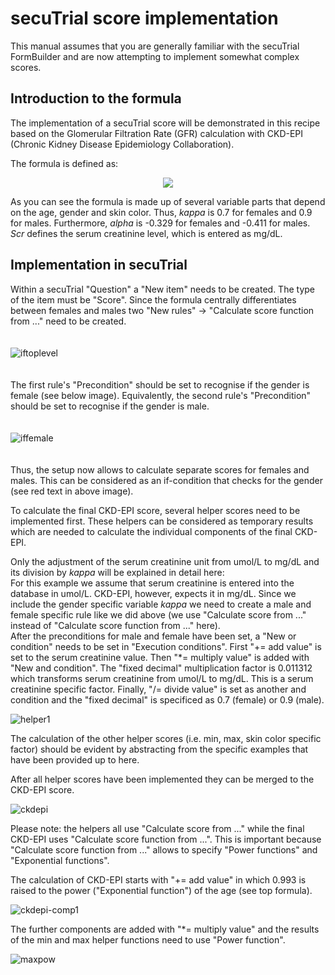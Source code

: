 # secuTrial score implementation

This manual assumes that you are generally familiar with the secuTrial FormBuilder and are now attempting to implement 
somewhat complex scores.

Introduction to the formula
------

The implementation of a secuTrial score will be demonstrated in this recipe based on the 
Glomerular Filtration Rate (GFR) calculation with CKD-EPI (Chronic Kidney Disease Epidemiology Collaboration).

<!---
https://www.codecogs.com/latex/eqneditor.php

formula source code

\begin{align*}
\\GFR {} = {}
& 141 * \\
& min(Scr/\kappa,1)^\alpha * \\
& max(Scr/\kappa, 1)^{-1.209} * \\
& 0.993^{Age} * \\
& 1.018 [\text{if } female] * \\
& 1.159 [\text{if } black]
\end{align*}
-->

The formula is defined as:
<p align="center">
  <img src="https://github.com/PatrickRWright/SCTO/blob/master/DM/secuTrial/recipes/score_calculation_advanced/fig/gfr_ckd-epi.gif?raw=true"/>
</p>

As you can see the formula is made up of several variable parts that depend on the age, gender and skin color. 
Thus, *kappa* is 0.7 for females and 0.9 for males. Furthermore, *alpha* is -0.329 for females and -0.411 for males.
*Scr* defines the serum creatinine level, which is entered as mg/dL.

Implementation in secuTrial
------

Within a secuTrial "Question" a "New item" needs to be created. The type of the item must be "Score". Since the formula centrally differentiates between females and males two "New rules" &rarr; "Calculate score function from ..." need to be created. 
<br><br><br>
![iftoplevel](https://github.com/PatrickRWright/SCTO/blob/master/DM/secuTrial/recipes/score_calculation_advanced/fig/if_toplevel.png "iftoplevel")
<br><br><br>
The first rule's "Precondition" should be set to recognise if the gender is female (see below image). Equivalently, the second rule's "Precondition" should be set to recognise if the gender is male. 
<br><br><br>
![iffemale](https://github.com/PatrickRWright/SCTO/blob/master/DM/secuTrial/recipes/score_calculation_advanced/fig/if_female.png "iffemale")
<br><br><br>
Thus, the setup now allows to calculate separate scores for females and males. This can be considered as an if-condition that checks for the gender (see red text in above image). 

To calculate the final CKD-EPI score, several helper scores need to be implemented first. These helpers can be considered as temporary results which are needed to calculate the individual components of the final CKD-EPI.

Only the adjustment of the serum creatinine unit from umol/L to mg/dL and its division by *kappa* will be explained in detail here: <br>
For this example we assume that serum creatinine is entered into the database in umol/L. CKD-EPI, however, expects it in mg/dL.
Since we include the gender specific variable *kappa* we need to create a male and female specific rule like we did above 
(we use "Calculate score from ..." instead of "Calculate score function from ..." here). <br>
After the preconditions for male and female have been set, a "New or condition" needs to be set in "Execution conditions".
First "+= add value" is set to the serum creatinine value. Then "\*= multiply value" is added with "New and condition". 
The "fixed decimal" multiplication factor is 0.011312 which transforms serum creatinine from umol/L to mg/dL. 
This is a serum creatinine specific factor. Finally, "/= divide value" is set as another and condition and the "fixed decimal"
is specificed as 0.7 (female) or 0.9 (male).

![helper1](https://github.com/PatrickRWright/SCTO/blob/master/DM/secuTrial/recipes/score_calculation_advanced/fig/helper_skr_kappa.png "helper1")

The calculation of the other helper scores (i.e. min, max, skin color specific factor) should be evident by abstracting from the specific examples that have been provided up to here.

After all helper scores have been implemented they can be merged to the CKD-EPI score. 

![ckdepi](https://github.com/PatrickRWright/SCTO/blob/master/DM/secuTrial/recipes/score_calculation_advanced/fig/CKD-EPI.png "ckdepi")

Please note: the helpers all use "Calculate score from ..." while the final CKD-EPI uses "Calculate score function from ...". This is important because "Calculate score function from ..." allows to specify "Power functions" and "Exponential functions".

The calculation of CKD-EPI starts with "+= add value" in which 0.993 is raised to the power ("Exponential function") of the age (see top formula).

![ckdepi-comp1](https://github.com/PatrickRWright/SCTO/blob/master/DM/secuTrial/recipes/score_calculation_advanced/fig/ckd-epi-component1.png "ckdepi-comp1")

The further components are added with "\*= multiply value" and the results of the min and max helper functions need to use "Power function".

![maxpow](https://github.com/PatrickRWright/SCTO/blob/master/DM/secuTrial/recipes/score_calculation_advanced/fig/max_powered.png "maxpow")

